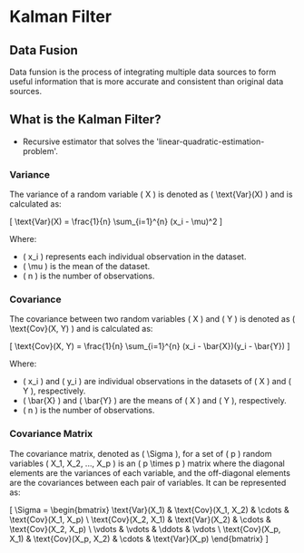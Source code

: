 # Kalman Filter

## Data Fusion
Data funsion is the process of integrating multiple data sources to form useful information that is more accurate and consistent than original data sources.
 
## What is the Kalman Filter?
- Recursive estimator that solves the 'linear-quadratic-estimation-problem'.

### Variance

The variance of a random variable \( X \) is denoted as \( \text{Var}(X) \) and is calculated as:

\[ \text{Var}(X) = \frac{1}{n} \sum_{i=1}^{n} (x_i - \mu)^2 \]

Where:
- \( x_i \) represents each individual observation in the dataset.
- \( \mu \) is the mean of the dataset.
- \( n \) is the number of observations.

### Covariance

The covariance between two random variables \( X \) and \( Y \) is denoted as \( \text{Cov}(X, Y) \) and is calculated as:

\[ \text{Cov}(X, Y) = \frac{1}{n} \sum_{i=1}^{n} (x_i - \bar{X})(y_i - \bar{Y}) \]

Where:
- \( x_i \) and \( y_i \) are individual observations in the datasets of \( X \) and \( Y \), respectively.
- \( \bar{X} \) and \( \bar{Y} \) are the means of \( X \) and \( Y \), respectively.
- \( n \) is the number of observations.

### Covariance Matrix

The covariance matrix, denoted as \( \Sigma \), for a set of \( p \) random variables \( X_1, X_2, ..., X_p \) is an \( p \times p \) matrix where the diagonal elements are the variances of each variable, and the off-diagonal elements are the covariances between each pair of variables. It can be represented as:

\[ \Sigma = \begin{bmatrix}
\text{Var}(X_1) & \text{Cov}(X_1, X_2) & \cdots & \text{Cov}(X_1, X_p) \\
\text{Cov}(X_2, X_1) & \text{Var}(X_2) & \cdots & \text{Cov}(X_2, X_p) \\
\vdots & \vdots & \ddots & \vdots \\
\text{Cov}(X_p, X_1) & \text{Cov}(X_p, X_2) & \cdots & \text{Var}(X_p)
\end{bmatrix} \]

